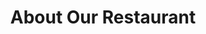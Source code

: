 ---
title: "About Our Restaurant"
description: "this is meta description"
draft: false
bg_image: "images/featue-bg.jpg"
---